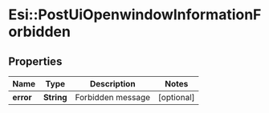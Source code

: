 # Esi::PostUiOpenwindowInformationForbidden

## Properties
Name | Type | Description | Notes
------------ | ------------- | ------------- | -------------
**error** | **String** | Forbidden message | [optional] 



